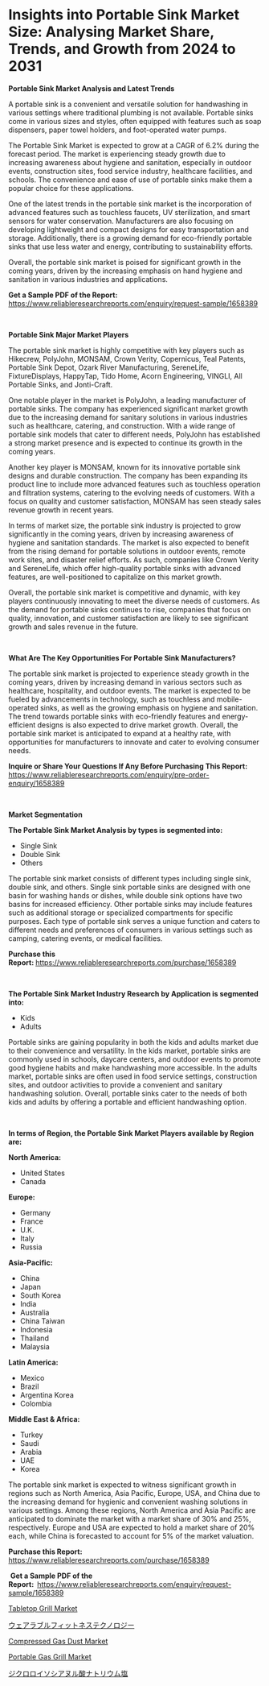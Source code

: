 <p><h1>Insights into Portable Sink Market Size: Analysing Market Share, Trends, and Growth from 2024 to 2031</h1></p><p><strong>Portable Sink Market Analysis and Latest Trends</strong></p>
<p><p>A portable sink is a convenient and versatile solution for handwashing in various settings where traditional plumbing is not available. Portable sinks come in various sizes and styles, often equipped with features such as soap dispensers, paper towel holders, and foot-operated water pumps.</p><p>The Portable Sink Market is expected to grow at a CAGR of 6.2% during the forecast period. The market is experiencing steady growth due to increasing awareness about hygiene and sanitation, especially in outdoor events, construction sites, food service industry, healthcare facilities, and schools. The convenience and ease of use of portable sinks make them a popular choice for these applications.</p><p>One of the latest trends in the portable sink market is the incorporation of advanced features such as touchless faucets, UV sterilization, and smart sensors for water conservation. Manufacturers are also focusing on developing lightweight and compact designs for easy transportation and storage. Additionally, there is a growing demand for eco-friendly portable sinks that use less water and energy, contributing to sustainability efforts.</p><p>Overall, the portable sink market is poised for significant growth in the coming years, driven by the increasing emphasis on hand hygiene and sanitation in various industries and applications.</p></p>
<p><strong>Get a Sample PDF of the Report:&nbsp;</strong> <a href="https://www.reliableresearchreports.com/enquiry/request-sample/1658389">https://www.reliableresearchreports.com/enquiry/request-sample/1658389</a></p>
<p>&nbsp;</p>
<p><strong>Portable Sink Major Market Players</strong></p>
<p><p>The portable sink market is highly competitive with key players such as Hikecrew, PolyJohn, MONSAM, Crown Verity, Copernicus, Teal Patents, Portable Sink Depot, Ozark River Manufacturing, SereneLife, FixtureDisplays, HappyTap, Tido Home, Acorn Engineering, VINGLI, All Portable Sinks, and Jonti-Craft. </p><p>One notable player in the market is PolyJohn, a leading manufacturer of portable sinks. The company has experienced significant market growth due to the increasing demand for sanitary solutions in various industries such as healthcare, catering, and construction. With a wide range of portable sink models that cater to different needs, PolyJohn has established a strong market presence and is expected to continue its growth in the coming years.</p><p>Another key player is MONSAM, known for its innovative portable sink designs and durable construction. The company has been expanding its product line to include more advanced features such as touchless operation and filtration systems, catering to the evolving needs of customers. With a focus on quality and customer satisfaction, MONSAM has seen steady sales revenue growth in recent years.</p><p>In terms of market size, the portable sink industry is projected to grow significantly in the coming years, driven by increasing awareness of hygiene and sanitation standards. The market is also expected to benefit from the rising demand for portable solutions in outdoor events, remote work sites, and disaster relief efforts. As such, companies like Crown Verity and SereneLife, which offer high-quality portable sinks with advanced features, are well-positioned to capitalize on this market growth.</p><p>Overall, the portable sink market is competitive and dynamic, with key players continuously innovating to meet the diverse needs of customers. As the demand for portable sinks continues to rise, companies that focus on quality, innovation, and customer satisfaction are likely to see significant growth and sales revenue in the future.</p></p>
<p>&nbsp;</p>
<p><strong>What Are The Key Opportunities For Portable Sink Manufacturers?</strong></p>
<p><p>The portable sink market is projected to experience steady growth in the coming years, driven by increasing demand in various sectors such as healthcare, hospitality, and outdoor events. The market is expected to be fueled by advancements in technology, such as touchless and mobile-operated sinks, as well as the growing emphasis on hygiene and sanitation. The trend towards portable sinks with eco-friendly features and energy-efficient designs is also expected to drive market growth. Overall, the portable sink market is anticipated to expand at a healthy rate, with opportunities for manufacturers to innovate and cater to evolving consumer needs.</p></p>
<p><strong>Inquire or Share Your Questions If Any Before Purchasing This Report:</strong> <a href="https://www.reliableresearchreports.com/enquiry/pre-order-enquiry/1658389">https://www.reliableresearchreports.com/enquiry/pre-order-enquiry/1658389</a></p>
<p>&nbsp;</p>
<p><strong>Market Segmentation</strong></p>
<p><strong>The Portable Sink Market Analysis by types is segmented into:</strong></p>
<p><ul><li>Single Sink</li><li>Double Sink</li><li>Others</li></ul></p>
<p><p>The portable sink market consists of different types including single sink, double sink, and others. Single sink portable sinks are designed with one basin for washing hands or dishes, while double sink options have two basins for increased efficiency. Other portable sinks may include features such as additional storage or specialized compartments for specific purposes. Each type of portable sink serves a unique function and caters to different needs and preferences of consumers in various settings such as camping, catering events, or medical facilities.</p></p>
<p><strong>Purchase this Report:&nbsp;</strong><a href="https://www.reliableresearchreports.com/purchase/1658389">https://www.reliableresearchreports.com/purchase/1658389</a></p>
<p>&nbsp;</p>
<p><strong>The Portable Sink Market Industry Research by Application is segmented into:</strong></p>
<p><ul><li>Kids</li><li>Adults</li></ul></p>
<p><p>Portable sinks are gaining popularity in both the kids and adults market due to their convenience and versatility. In the kids market, portable sinks are commonly used in schools, daycare centers, and outdoor events to promote good hygiene habits and make handwashing more accessible. In the adults market, portable sinks are often used in food service settings, construction sites, and outdoor activities to provide a convenient and sanitary handwashing solution. Overall, portable sinks cater to the needs of both kids and adults by offering a portable and efficient handwashing option.</p></p>
<p>&nbsp;</p>
<p><strong>In terms of Region, the Portable Sink Market Players available by Region are:</strong></p>
<p>
    <p> <strong> North America: </strong>
        <ul>
            <li>United States</li>
            <li>Canada</li>
        </ul>
        </p> 
    <p> <strong> Europe: </strong>
        <ul>
            <li>Germany</li>
            <li>France</li>
            <li>U.K.</li>
            <li>Italy</li>
            <li>Russia</li>
        </ul>
        </p> 
    <p> <strong> Asia-Pacific: </strong>
        <ul>
            <li>China</li>
            <li>Japan</li>
            <li>South Korea</li>
            <li>India</li>
            <li>Australia</li>
            <li>China Taiwan</li>
            <li>Indonesia</li>
            <li>Thailand</li>
            <li>Malaysia</li>
        </ul>
        </p> 
    <p> <strong> Latin America: </strong>
        <ul>
            <li>Mexico</li>
            <li>Brazil</li>
            <li>Argentina Korea</li>
            <li>Colombia</li>
        </ul>
        </p> 
    <p> <strong> Middle East & Africa: </strong>
        <ul>
            <li>Turkey</li>
            <li>Saudi</li>
            <li>Arabia</li>
            <li>UAE</li>
            <li>Korea</li>
        </ul>
    </p>
    </p>
<p><p>The portable sink market is expected to witness significant growth in regions such as North America, Asia Pacific, Europe, USA, and China due to the increasing demand for hygienic and convenient washing solutions in various settings. Among these regions, North America and Asia Pacific are anticipated to dominate the market with a market share of 30% and 25%, respectively. Europe and USA are expected to hold a market share of 20% each, while China is forecasted to account for 5% of the market valuation.</p></p>
<p><strong>Purchase this Report: </strong><a href="https://www.reliableresearchreports.com/purchase/1658389">https://www.reliableresearchreports.com/purchase/1658389</a></p>
<p>&nbsp;<strong>Get a Sample PDF of the Report:&nbsp;&nbsp;</strong><a href="https://www.reliableresearchreports.com/enquiry/request-sample/1658389">https://www.reliableresearchreports.com/enquiry/request-sample/1658389</a></p>
<p><strong></strong></p>
<p><p><a href="https://github.com/okotobwrhuteie/Market-Research-Report-List-1/blob/main/tabletop-grill-market.md">Tabletop Grill Market</a></p><p><a href="https://medium.com/@ismaelblick2023/%E3%82%A6%E3%82%A7%E3%82%A2%E3%83%A9%E3%83%96%E3%83%AB%E3%83%95%E3%82%A3%E3%83%83%E3%83%88%E3%83%8D%E3%82%B9%E3%83%86%E3%82%AF%E3%83%8E%E3%83%AD%E3%82%B8%E3%83%BC%E5%B8%82%E5%A0%B4-%E5%B8%82%E5%A0%B4%E6%88%90%E9%95%B7%E7%8E%87-cagr-%E5%B8%82%E5%A0%B4%E3%83%88%E3%83%AC%E3%83%B3%E3%83%89-%E3%81%8A%E3%82%88%E3%81%B3%E6%88%90%E9%95%B7%E6%88%A6%E7%95%A5%E3%81%AB%E5%AF%BE%E3%81%99%E3%82%8B%E6%B4%9E%E5%AF%9F-0f40f1c7a34a">ウェアラブルフィットネステクノロジー</a></p><p><a href="https://issuu.com/reportprime-2/docs/compressed-gas-dust-market-size-2030.pptx">Compressed Gas Dust Market</a></p><p><a href="https://github.com/myacatherineblakecaczo9vcsw/Market-Research-Report-List-1/blob/main/portable-gas-grill-market.md">Portable Gas Grill Market</a></p><p><a href="https://github.com/ycmtqqhvk3273/Market-Research-Report-List-1/blob/main/17683203551.md">ジクロロイソシアヌル酸ナトリウム塩</a></p></p>